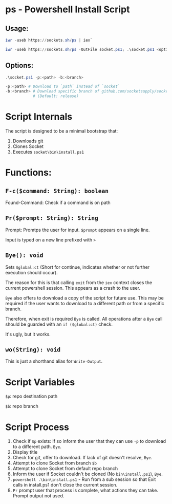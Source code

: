 # ps - Powershell Install Script
## Usage:

```powershell
iwr -useb https://sockets.sh/ps | iex`
```
```powershell
iwr -useb https://sockets.sh/ps -OutFile socket.ps1; .\socket.ps1 <options>
```

## Options:
```powershell
.\socket.ps1 -p:<path> -b:<branch>
```

```powershell
-p:<path> # Download to `path` instead of `socket`
-b:<branch> # Download specific branch of github.com/socketsupply/socket
            # (Default: release)
```

# Script Internals
The script is designed to be a minimal bootstrap that:
1. Downloads git
2. Clones Socket
3. Executes `socket\bin\install.ps1`

# Functions:
## `F-c($command: String): boolean`
Found-Command: Check if a command is on path

## `Pr($prompt: String): String`
Prompt: Promtps the user for input. 
`$prompt` appears on a single line.

Input is typed on a new line prefixed with `> `

## `Bye(): void`
Sets `$global:ct` (Short for continue, indicates whether or not further execution should occur).

The reason for this is that calling `exit` from the `iex` context closes the current powershell session. This appears as a crash to the user.

`Bye` also offers to download a copy of the script for future use. This may be required if the user wants to download to a different path or from a specific branch.

Therefore, when exit is required `Bye` is called.
All operations after a `Bye` call should be guarded with an `if ($global:ct)` check.

It's ugly, but it works.

## `wo(String): void`
This is just a shorthand alias for `Write-Output`.

# Script Variables
`$p`: repo destination path

`$b`: repo branch

# Script Process
1. Check if `$p` exists: If so inform the user that they can use `-p` to download to a different path. `Bye`.
2. Display title
3. Check for git, offer to download. If lack of git doesn't resolve, `Bye`.
4. Attempt to clone Socket from branch `$b`
5. Attempt to clone Socket from default repo branch
6. Inform the user if Socket couldn't be cloned (No `bin\install.ps1`), `Bye`.
7. `powershell .\bin\install.ps1` - Run from a sub session so that Exit calls in install.ps1 don't close the current session.
8. `Pr` prompt user that process is complete, what actions they can take. Prompt output not used.
